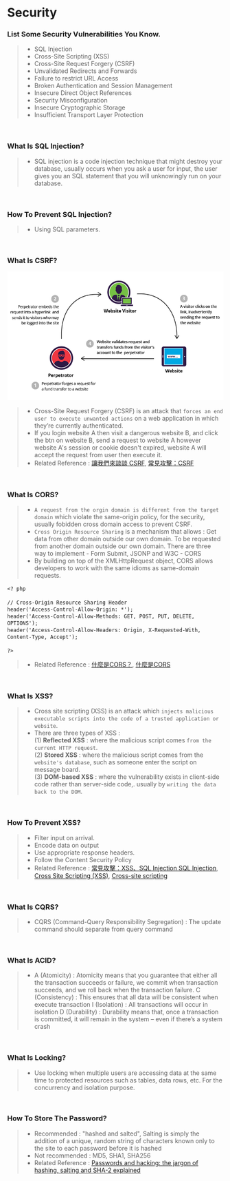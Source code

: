 # Security

### **List Some Security Vulnerabilities You Know.**
> - SQL Injection
> - Cross-Site Scripting (XSS)
> - Cross-Site Request Forgery (CSRF)
> - Unvalidated Redirects and Forwards
> - Failure to restrict URL Access
> - Broken Authentication and Session Management
> - Insecure Direct Object References
> - Security Misconfiguration
> - Insecure Cryptographic Storage
> - Insufficient Transport Layer Protection

<br/>

### **What Is SQL Injection?**
> - SQL injection is a code injection technique that might destroy your database, usually occurs when you ask a user for input, the user gives you an SQL statement that you will unknowingly run on your database.

<br/>

### **How To Prevent SQL Injection?**
> - Using SQL parameters.

<br/>

### **What Is CSRF?**
<p align="center">
  <img src="img/csrf.png" alt="csrf" title="csrf">
</p>

> - Cross-Site Request Forgery (CSRF) is an attack that `forces an end user to execute unwanted actions` on a web application in which they’re currently authenticated.
> - If you login website A then visit a dangerous website B, and click the btn on website B, send a request to website A however website A's session or cookie doesn't expired, website A will accept the request from user then execute it.
> - Related Reference : [讓我們來談談 CSRF](https://blog.techbridge.cc/2017/02/25/csrf-introduction/), [常見攻擊：CSRF](https://yakimhsu.com/project/project_w12_Info_Security-CSRF.html)

<br/>

### **What Is CORS?**

> -  `A request from the orgin domain is different from the target domain` which violate the same-origin policy, for the security, usually fobidden cross domain access to prevent CSRF.
> - `Cross Origin Resource Sharing` is a mechanism that allows : Get data from other domain outside our own domain. To be requested from another domain outside our own domain. There are three way to implement - Form Submit, JSONP and W3C - CORS
> - By building on top of the XMLHttpRequest object, CORS allows developers to work with the same idioms as same-domain requests.
```
<? php
 
// Cross-Origin Resource Sharing Header
header('Access-Control-Allow-Origin: *');
header('Access-Control-Allow-Methods: GET, POST, PUT, DELETE, OPTIONS');
header('Access-Control-Allow-Headers: Origin, X-Requested-With, Content-Type, Accept');
 
?>
```

> - Related Reference : [什麼是CORS？](https://sibevin.github.io/posts/2017-06-05-101518-note-cors), [什麼是CORS](https://ithelp.ithome.com.tw/articles/10204004)
<br/>

### **What Is XSS?**
> - Cross site scripting (XSS) is an attack which `injects malicious executable scripts into the code of a trusted application or website`.
> - There are three types of XSS : <br/>
(1) **Reflected XSS** : where the malicious script comes `from the current HTTP request`. <br/>
(2) **Stored XSS** : where the malicious script comes from the `website's database`, such as someone enter the script on message board. <br/>
(3) **DOM-based XSS** : where the vulnerability exists in client-side code rather than server-side code,. usually by `writing the data back to the DOM`.

<br/>

### **How To Prevent XSS?**
> - Filter input on arrival.
> - Encode data on output 
> - Use appropriate response headers.
> - Follow the Content Security Policy
> - Related Reference : [常見攻擊：XSS、SQL Injection
SQL Injection](https://yakimhsu.com/project/project_w12_Info_Security-XSS_SQL.html), [Cross Site Scripting (XSS)](https://www.synopsys.com/glossary/what-is-cross-site-scripting.html), [Cross-site scripting](https://portswigger.net/web-security/cross-site-scripting)

<br/>

### **What Is CQRS?**
> - CQRS (Command-Query Responsibility Segregation) : The update command should separate from query command

<br/>

### **What Is ACID?**
> - A (Atomicity) : Atomicity means that you guarantee that either all the transaction succeeds or failure, we commit when transaction succeeds, and we roll back when the transaction failure.
C (Consistency) : This ensures that all data will be consistent when execute transaction 
I (Isolation) : All transactions will occur in isolation
D (Durability) : Durability means that, once a transaction is committed, it will remain in the system – even if there’s a system crash

<br/>

### **What Is Locking?**
> - Use locking when multiple users are accessing data at the same time to protected resources such as tables, data rows, etc. For the concurrency and  isolation purpose.

<br/>

### **How To Store The Password?**
> - Recommended : "hashed and salted", Salting is simply the addition of a unique, random string of characters known only to the site to each password before it is hashed
> - Not recommended : MD5, SHA1, SHA256
> - Related Reference : [Passwords and hacking: the jargon of hashing, salting and SHA-2 explained](https://www.theguardian.com/technology/2016/dec/15/passwords-hacking-hashing-salting-sha-2)

<br/>